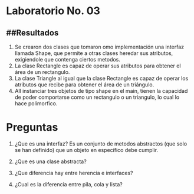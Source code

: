 # Laboratorio No. 03  

##Resultados
----------------
1. Se crearon dos clases que tomaron omo implementación una interfaz llamada Shape, que permite a otras clases heredar sus atributos, exigiendole que contenga ciertos metodos.
2. La clase Rectangle es capaz de operar sus atributos para obtener el área de un rectangulo.
3. La clase Triangle al igual que la clase Rectangle es capaz de operar los atributos que recibe para obtener el área de un triángulo.
4. All instanciar tres objetos de tipo shape en el main, tienen la capacidad de poder comportarse como un rectangulo o un triangulo, lo cual lo hace polimorfico. 


# Preguntas
1. ¿Que es una interfaz?
  Es un conjunto de metodos abstractos (que solo se han definido) que un objeto en específico debe cumplir. 
  
2. ¿Que es una clase abstracta?
  
3. ¿Que diferencia hay entre herencia e interfaces?

4. ¿Cual es la diferencia entre pila, cola y lista?
